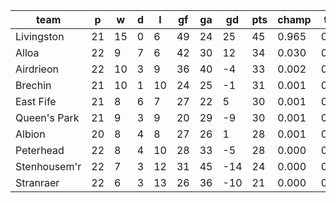 |     team     | p  | w  | d | l  | gf | ga | gd  | pts | champ | top2  | top3  | top4  |  5-7  | bot4  | bot3  | bot2  |
|--------------|----|----|---|----|----|----|-----|-----|-------|-------|-------|-------|-------|-------|-------|-------|
| Livingston   | 21 | 15 | 0 |  6 | 49 | 24 |  25 |  45 | 0.965 | 0.998 | 1.000 | 1.000 | 0.000 | 0.000 | 0.000 | 0.000|
| Alloa        | 22 |  9 | 7 |  6 | 42 | 30 |  12 |  34 | 0.030 | 0.633 | 0.824 | 0.915 | 0.080 | 0.016 | 0.005 | 0.001|
| Airdrieon    | 22 | 10 | 3 |  9 | 36 | 40 |  -4 |  33 | 0.002 | 0.091 | 0.268 | 0.457 | 0.429 | 0.232 | 0.114 | 0.031|
| Brechin      | 21 | 10 | 1 | 10 | 24 | 25 |  -1 |  31 | 0.001 | 0.060 | 0.194 | 0.349 | 0.481 | 0.320 | 0.170 | 0.053|
| East Fife    | 21 |  8 | 6 |  7 | 27 | 22 |   5 |  30 | 0.001 | 0.087 | 0.283 | 0.462 | 0.425 | 0.230 | 0.113 | 0.029|
| Queen's Park | 21 |  9 | 3 |  9 | 20 | 29 |  -9 |  30 | 0.001 | 0.042 | 0.139 | 0.261 | 0.496 | 0.426 | 0.244 | 0.083|
| Albion       | 20 |  8 | 4 |  8 | 27 | 26 |   1 |  28 | 0.001 | 0.069 | 0.214 | 0.371 | 0.454 | 0.309 | 0.174 | 0.054|
| Peterhead    | 22 |  8 | 4 | 10 | 28 | 33 |  -5 |  28 | 0.000 | 0.019 | 0.077 | 0.173 | 0.476 | 0.542 | 0.351 | 0.135|
| Stenhousem'r | 22 |  7 | 3 | 12 | 31 | 45 | -14 |  24 | 0.000 | 0.000 | 0.001 | 0.005 | 0.075 | 0.965 | 0.920 | 0.821|
| Stranraer    | 22 |  6 | 3 | 13 | 26 | 36 | -10 |  21 | 0.000 | 0.000 | 0.002 | 0.007 | 0.083 | 0.958 | 0.910 | 0.793|
